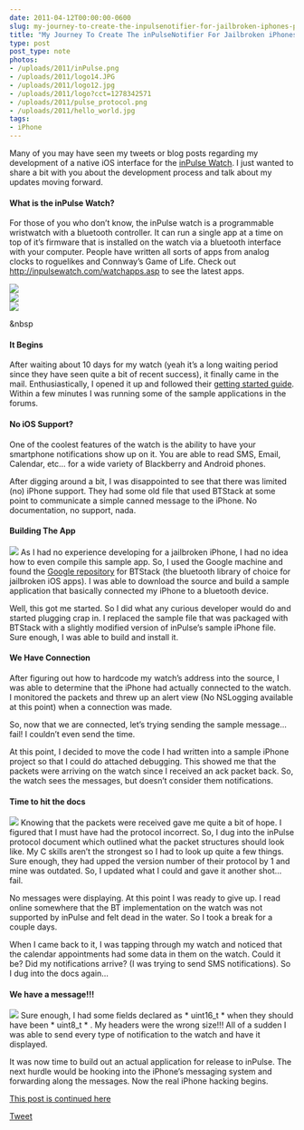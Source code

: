 ```yaml
---
date: 2011-04-12T00:00:00-0600
slug: my-journey-to-create-the-inpulsenotifier-for-jailbroken-iphones-part-1
title: "My Journey To Create The inPulseNotifier For Jailbroken iPhones &#8211; Part 1"
type: post
post_type: note
photos:
- /uploads/2011/inPulse.png
- /uploads/2011/logo14.JPG
- /uploads/2011/logo12.jpg
- /uploads/2011/logo?cct=1278342571
- /uploads/2011/pulse_protocol.png
- /uploads/2011/hello_world.jpg
tags:
- iPhone
---
```

Many of you may have seen my tweets or blog posts regarding my development of a native iOS interface for the [inPulse Watch](http://getinpulse.com). I just wanted to share a bit with you about the development process and talk about my updates moving forward.


#### What is the inPulse Watch?


For those of you who don’t know, the inPulse watch is a programmable wristwatch with a bluetooth controller. It can run a single app at a time on top of it’s firmware that is installed on the watch via a bluetooth interface with your computer. People have written all sorts of apps from analog clocks to roguelikes and Connway’s Game of Life. Check out <http://inpulsewatch.com/watchapps.asp> to see the latest apps.



  
 ![](/uploads/2011/inPulse.png)  
 ![](/uploads/2011/logo14.JPG)  
 ![](/uploads/2011/logo12.jpg)  



 &nbsp

#### It Begins


After waiting about 10 days for my watch (yeah it’s a long waiting period since they have seen quite a bit of recent success), it finally came in the mail. Enthusiastically, I opened it up and followed their [getting started guide](http://www.getinpulse.com/guide/). Within a few minutes I was running some of the sample applications in the forums.


#### No iOS Support?


One of the coolest features of the watch is the ability to have your smartphone notifications show up on it. You are able to read SMS, Email, Calendar, etc… for a wide variety of Blackberry and Android phones.


After digging around a bit, I was disappointed to see that there was limited (no) iPhone support. They had some old file that used BTStack at some point to communicate a simple canned message to the iPhone. No documentation, no support, nada.


#### Building The App


![](/uploads/2011/logo?cct=1278342571)
As I had no experience developing for a jailbroken iPhone, I had no idea how to even compile this sample app. So, I used the Google machine and found the [Google repository](http://code.google.com/p/btstack/) for BTStack (the bluetooth library of choice for jailbroken iOS apps). I was able to download the source and build a sample application that basically connected my iPhone to a bluetooth device.


Well, this got me started. So I did what any curious developer would do and started plugging crap in. I replaced the sample file that was packaged with BTStack with a slightly modified version of inPulse’s sample iPhone file. Sure enough, I was able to build and install it.


#### We Have Connection


After figuring out how to hardcode my watch’s address into the source, I was able to determine that the iPhone had actually connected to the watch. I monitored the packets and threw up an alert view (No NSLogging available at this point) when a connection was made.


So, now that we are connected, let’s trying sending the sample message…fail! I couldn’t even send the time.


At this point, I decided to move the code I had written into a sample iPhone project so that I could do attached debugging. This showed me that the packets were arriving on the watch since I received an ack packet back. So, the watch sees the messages, but doesn’t consider them notifications.


#### Time to hit the docs


![](/uploads/2011/pulse_protocol.png) 
Knowing that the packets were received gave me quite a bit of hope. I figured that I must have had the protocol incorrect. So, I dug into the inPulse protocol document which outlined what the packet structures should look like. My C skills aren’t the strongest so I had to look up quite a few things.
Sure enough, they had upped the version number of their protocol by 1 and mine was outdated. So, I updated what I could and gave it another shot…fail.


No messages were displaying. At this point I was ready to give up. I read online somewhere that the BT implementation on the watch was not supported by inPulse and felt dead in the water. So I took a break for a couple days.


When I came back to it, I was tapping through my watch and noticed that the calendar appointments had some data in them on the watch. Could it be? Did my notifications arrive? (I was trying to send SMS notifications). So I dug into the docs again…


#### We have a message!!!


![](/uploads/2011/hello_world.jpg)
Sure enough, I had some fields declared as \* uint16\_t \* when they should have been \* uint8\_t \* . My headers were the wrong size!!! All of a sudden I was able to send every type of notification to the watch and have it displayed.


It was now time to build out an actual application for release to inPulse. The next hurdle would be hooking into the iPhone’s messaging system and forwarding along the messages. Now the real iPhone hacking begins.


[This post is continued here](/my-journey-to-create-the-inpulsenotifier-for-jailbroken-iphones-part-2)



[Tweet](http://twitter.com/share)


